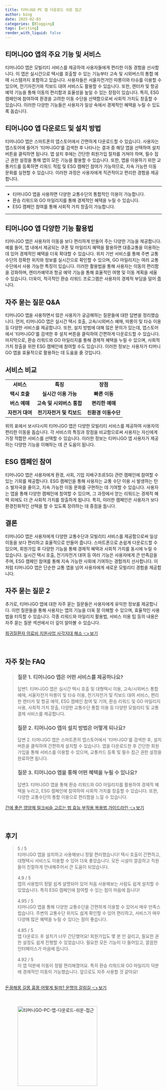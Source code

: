 ```yaml
---
title: 티머니GO PC 앱 다운로드 쉬운 접근
author: bing
date: 2025-02-03
categories: [Blogging]
tags: [writing]
render_with_liquid: false
---
```



<h2 id='주요 기능 및 서비스'>티머니GO 앱의 주요 기능 및 서비스</h2>

<p>티머니GO 앱은 모빌리티 서비스를 제공하여 사용자들에게 편리한 이동 경험을 선사합니다. 이 앱은 실시간으로 택시를 호출할 수 있는 기능부터 고속 및 시외버스의 통합 예매 시스템까지 포함하고 있습니다. 사용자들은 서울자전거인 따릉이와 타슈를 이용할 수 있으며, 전기자전거와 킥보드 대여 서비스도 활용할 수 있습니다. 또한, 렌터카 및 항공 예약 기능을 통해 이동의 편리함과 효율성을 높일 수 있는 장점이 있습니다. 특히, ESG 캠페인에 참여하여 환경을 고려한 이동 수단을 선택함으로써 사회적 가치도 창출할 수 있습니다. 이러한 다양한 기능들은 사용자가 일상 속에서 경제적인 혜택을 누릴 수 있도록 돕습니다.</p>

<h2 id='앱 다운로드 및 설치 방법'>티머니GO 앱 다운로드 및 설치 방법</h2>

<p>티머니GO 앱은 스마트폰의 앱스토어에서 간편하게 다운로드할 수 있습니다. 사용자는 앱스토어에 들어가 '티머니GO'를 검색한 후 나타나는 결과 중 해당 앱을 선택하여 설치 버튼을 클릭하면 됩니다. 앱 설치 후에는 간단한 회원가입 절차를 거쳐야 하며, 필수 접근 권한 설정을 통해 앱의 모든 기능을 활용할 수 있습니다. 또한, 앱을 이용하기 위한 교통카드를 등록하면 리워드 적립 및 ESG 캠페인 참여가 가능하므로, 지속 가능한 이동 문화를 실현할 수 있습니다. 이러한 과정은 사용자에게 직관적이고 편리한 경험을 제공합니다.</p>

<hr />

<ul>
    <li>티머니GO 앱을 사용하면 다양한 교통수단의 통합적인 이용이 가능합니다.</li>
    <li>환승 리워드와 GO 마일리지를 통해 경제적인 혜택을 누릴 수 있습니다.</li>
    <li>ESG 캠페인 참여를 통해 사회적 가치 창출이 가능합니다.</li>
</ul>

<hr />

<h2 id='다양한 기능 활용법'>티머니GO 앱 다양한 기능 활용법</h2>

<p>티머니GO 앱은 사용자의 이동을 보다 편리하게 만들어 주는 다양한 기능을 제공합니다. 예를 들어, 앱 내에서 제공되는 쿠폰 및 마일리지 혜택을 활용하면 대중교통을 이용하는 데 있어 경제적인 혜택을 더욱 확대할 수 있습니다. 위치 기반 서비스를 통해 주변 교통수단의 정확한 위치와 정보를 실시간으로 확인할 수 있으며, GO 마일리지는 여러 교통수단에서 사용 가능한 특징이 있습니다. 이러한 활용법을 통해 사용자는 이동의 편리함을 강화하며, 렌터카예약과 항공 예약 기능을 통해 효율적인 여행 및 이동 계획을 세울 수 있습니다. 더욱이, 적극적인 환승 리워드 프로그램은 사용자의 경제적 부담을 덜어 줍니다.</p>

<h2 id='자주 묻는 질문'>자주 묻는 질문 Q&A</h2>

<p>티머니GO 앱을 사용하면서 많은 사용자가 궁금해하는 질문들에 대한 답변을 정리했습니다. 먼저, 티머니GO 앱은 실시간 택시 호출, 고속/시외버스 예매, 따릉이 및 타슈 이용 등 다양한 서비스를 제공합니다. 또한, 설치 방법에 대해 많은 문의가 있는데, 앱스토어에서 '티머니GO'를 검색한 후 설치 버튼을 클릭하여 간편하게 다운로드할 수 있습니다. 마지막으로, 환승 리워드와 GO 마일리지를 통해 경제적 혜택을 누릴 수 있으며, 사회적 가치 창출을 위한 ESG 캠페인에 참여할 수도 있습니다. 이러한 정보는 사용자가 티머니GO 앱을 효율적으로 활용하는 데 도움을 줄 것입니다.</p>

<h2 id='서비스 비교'>서비스 비교</h2>

<table>
    <tr>
        <td style="text-align: center; height: 17px;"><b>서비스</b></td>
        <td style="text-align: center; height: 17px;"><b>특징</b></td>
        <td style="text-align: center; height: 17px;"><b>장점</b></td>
    </tr>
    <tr>
        <td style="text-align: center; height: 17px;"><b>택시 호출</b></td>
        <td style="text-align: center; height: 17px;"><b>실시간 이용 가능</b></td>
        <td style="text-align: center; height: 17px;"><b>빠른 이동</b></td>
    </tr>
    <tr>
        <td style="text-align: center; height: 17px;"><b>버스 예매</b></td>
        <td style="text-align: center; height: 17px;"><b>고속 및 시외버스 통합</b></td>
        <td style="text-align: center; height: 17px;"><b>편리한 예매</b></td>
    </tr>
    <tr>
        <td style="text-align: center; height: 17px;"><b>자전거 대여</b></td>
        <td style="text-align: center; height: 17px;"><b>전기자전거 및 킥보드</b></td>
        <td style="text-align: center; height: 17px;"><b>친환경 이동수단</b></td>
    </tr>
</table>

<p>위의 표에서 보시다시피 티머니GO 앱은 다양한 모빌리티 서비스를 제공하여 사용자의 편리한 이동을 돕습니다. 각 서비스의 특징과 장점을 비교함으로써 사용자는 자신에게 가장 적합한 서비스를 선택할 수 있습니다. 이러한 정보는 티머니GO 앱 사용자가 제공하는 다양한 기능을 이해하는 데 큰 도움이 됩니다.</p>

<h2 id='ESG 캠페인 참여'>ESG 캠페인 참여</h2>

<p>티머니GO 앱은 사용자에게 환경, 사회, 기업 지배구조(ESG) 관련 캠페인에 참여할 수 있는 기회를 제공합니다. ESG 캠페인을 통해 사용자는 교통 수단 이용 시 발생하는 탄소 발자국을 줄이고, 지속 가능한 이동 문화를 구현하는 데 기여할 수 있습니다. 사용자는 앱을 통해 다양한 캠페인에 참여할 수 있으며, 그 과정에서 얻는 리워드는 경제적 혜택 외에도 더 큰 사회적 가치를 창출하게 됩니다. 특히, 이러한 캠페인은 사용자가 보다 환경친화적인 선택을 할 수 있도록 장려하는 데 중점을 둡니다.</p>

<h2 id='결론'>결론</h2>

<p>티머니GO 앱은 사용자에게 다양한 교통수단과 모빌리티 서비스를 제공함으로써 일상 이동을 보다 편리하고 효율적으로 만들어 줍니다. 스마트폰으로 손쉽게 다운로드할 수 있으며, 회원가입 후 다양한 기능을 통해 경제적 혜택과 사회적 가치를 동시에 누릴 수 있습니다. 실시간 택시 호출, 전기자전거 대여 등 여러 기능은 사용자에게 큰 만족감을 주며, ESG 캠페인 참여를 통해 지속 가능한 사회에 기여하는 경험까지 선사합니다. 이처럼 티머니GO 앱은 단순한 교통 앱을 넘어 사용자에게 새로운 모빌리티 경험을 제공합니다.</p>

<h2 id='자주 묻는 질문 2'>자주 묻는 질문 2</h2>

<p>추가로, 티머니GO 앱에 대한 자주 묻는 질문들은 사용자에게 유익한 정보를 제공합니다. 이런 질문들을 통해 사용자는 앱의 기능을 더욱 잘 이해할 수 있으며, 효율적인 사용법을 터득할 수 있습니다. 각종 리워드와 마일리지 활용법, 서비스 이용 팁 등의 내용은 자주 묻는 질문 섹션에서 더 깊이 알아볼 수 있습니다.</p>


<p><a class="click-button" title="희귀질환자 의료비 지원사업 사각지대 해소" href="https://adkhouse.github.io/posts/%ED%9D%AC%EA%B7%80%EC%A7%88%ED%99%98%EC%9E%90-%EC%9D%98%EB%A3%8C%EB%B9%84-%EC%A7%80%EC%9B%90%EC%82%AC%EC%97%85-%EC%82%AC%EA%B0%81%EC%A7%80%EB%8C%80-%ED%95%B4%EC%86%8C/" rel="dofollow">희귀질환자 의료비 지원사업 사각지대 해소 👈 보기</a></p><br>
<h2 id='자주_찾는_FAQ'>자주 찾는 FAQ</h2>
<div itemscope="" itemtype="https://schema.org/FAQPage"> 
<blockquote> 
<div itemscope="" itemprop="mainEntity" itemtype="https://schema.org/Question"> 
<h3 itemprop="name">질문 1. 티머니GO 앱은 어떤 서비스를 제공하나요?</h3> 
<div itemscope="" itemprop="acceptedAnswer" itemtype="https://schema.org/Answer"> 
<span itemprop="text"> 
<p>답변1. 티머니GO 앱은 실시간 택시 호출 및 대형택시 이용, 고속/시외버스 통합 예매, 서울자전거 따릉이 및 타슈 이용, 전기자전거 및 킥보드 대여 서비스, 편리한 렌터카 및 항공 예약, ESG 캠페인 참여 및 기여, 환승 리워드 및 GO 마일리지 사용, 사회적 가치 창출, 다양한 교통수단 통합 이용 등 다양한 모빌리티 및 교통 결제 서비스를 제공합니다.</p> 
</span> 
</div> 
</div> 
<div itemscope="" itemprop="mainEntity" itemtype="https://schema.org/Question"> 
<h3 itemprop="name">질문 2. 티머니GO 앱의 설치 방법은 어떻게 되나요?</h3> 
<div itemscope="" itemprop="acceptedAnswer" itemtype="https://schema.org/Answer"> 
<span itemprop="text"> 
<p>답변 2. 티머니GO 앱은 스마트폰의 앱스토어에서 '티머니GO'를 검색한 후, 설치 버튼을 클릭하여 간편하게 설치할 수 있습니다. 앱을 다운로드한 후 간단한 회원가입을 통해 서비스를 이용할 수 있으며, 교통카드 등록 및 필수 접근 권한 설정을 완료하면 됩니다.</p> 
</span> 
</div> 
</div> 
<div itemscope="" itemprop="mainEntity" itemtype="https://schema.org/Question"> 
<h3 itemprop="name">질문 3. 티머니GO 앱을 통해 어떤 혜택을 누릴 수 있나요?</h3> 
<div itemscope="" itemprop="acceptedAnswer" itemtype="https://schema.org/Answer"> 
<span itemprop="text"> 
<p>답변3. 티머니GO 앱을 통해 환승 리워드와 GO 마일리지를 활용하여 경제적 혜택을 누리고, ESG 캠페인에 참여하여 사회적 가치를 창출할 수 있습니다. 또한, 다양한 교통수단의 통합 이용으로 편리함을 느낄 수 있습니다.</p> 
</span> 
</div> 
</div> 
</blockquote> 
</div>
<p><a class="click-button" title="간에 좋은 영양제 밀크씨슬 고르는 법 효능 부작용 복용법 가이드라인" href="https://adkhouse.github.io/posts/%EA%B0%84%EC%97%90-%EC%A2%8B%EC%9D%80-%EC%98%81%EC%96%91%EC%A0%9C-%EB%B0%80%ED%81%AC%EC%94%A8%EC%8A%AC-%EA%B3%A0%EB%A5%B4%EB%8A%94-%EB%B2%95-%ED%9A%A8%EB%8A%A5-%EB%B6%80%EC%9E%91%EC%9A%A9-%EB%B3%B5%EC%9A%A9%EB%B2%95-%EA%B0%80%EC%9D%B4%EB%93%9C%EB%9D%BC%EC%9D%B8/" rel="dofollow">간에 좋은 영양제 밀크씨슬 고르는 법 효능 부작용 복용법 가이드라인 👈 보기</a></p><br>
<h2 id='후기'>후기</h2>
<div itemscope itemtype="https://schema.org/Product">
  <blockquote>
  <div itemprop="review" itemscope itemtype="https://schema.org/Review">
      <div itemprop="reviewRating" itemscope itemtype="https://schema.org/Rating"> <span itemprop="ratingValue">5</span> / <span itemprop="bestRating">5</span> </div>
      <span itemprop="reviewBody">티머니GO 앱을 설치하고 사용해보니 정말 편리했습니다! 택시 호출이 간편하고, 대형택시 서비스도 이용할 수 있어 더욱 좋았습니다. 모든 시설이 깔끔하고 직원들이 친절하게 안내해주어서 큰 도움이 되었습니다.</span>
  </div>
  <br>
  <div itemprop="review" itemscope itemtype="https://schema.org/Review">
      <div itemprop="reviewRating" itemscope itemtype="https://schema.org/Rating"> <span itemprop="ratingValue">4.9</span> / <span itemprop="bestRating">5</span> </div>
      <span itemprop="reviewBody">앱의 사용법이 정말 쉽게 설명되어 있어 처음 사용해보는 사람도 쉽게 설치할 수 있었습니다. 특히 ESG 캠페인에 참여할 수 있는 점이 마음에 듭니다!</span>
  </div>
  <br>
  <div itemprop="review" itemscope itemtype="https://schema.org/Review">
      <div itemprop="reviewRating" itemscope itemtype="https://schema.org/Rating"> <span itemprop="ratingValue">4.95</span> / <span itemprop="bestRating">5</span> </div>
      <span itemprop="reviewBody">티머니GO 앱을 통해 다양한 교통수단을 간편하게 이용할 수 있어서 매우 만족스럽습니다. 주변의 교통수단 위치도 쉽게 확인할 수 있어 편리하고, 서비스가 매우 다양해 많은 혜택을 누릴 수 있다는 점이 좋습니다.</span>
  </div>
  <br>
  <div itemprop="review" itemscope itemtype="https://schema.org/Review">
      <div itemprop="reviewRating" itemscope itemtype="https://schema.org/Rating"> <span itemprop="ratingValue">4.85</span> / <span itemprop="bestRating">5</span> </div>
      <span itemprop="reviewBody">앱 다운로드 후 설치가 너무 간단했어요! 회원가입도 몇 분 안 걸리고, 필요한 권한 설정도 쉽게 진행할 수 있었습니다. 필요한 모든 기능이 다 들어있고, 깔끔한 인터페이스가 마음에 듭니다.</span>
  </div>
  <br>
  <div itemprop="review" itemscope itemtype="https://schema.org/Review">
      <div itemprop="reviewRating" itemscope itemtype="https://schema.org/Rating"> <span itemprop="ratingValue">4.92</span> / <span itemprop="bestRating">5</span> </div>
      <span itemprop="reviewBody">이 앱 덕분에 이동이 정말 편리해졌어요. 특히 환승 리워드와 GO 마일리지 덕분에 경제적인 이동이 가능했습니다. 앞으로도 자주 사용할 것 같아요!</span>
  </div>
  <br>
  </blockquote>
</div>
<p><a class="click-button" title="돈꿈해몽 길몽 흉몽 어떻게 될까? 운명의 갈림길" href="https://adkhouse.github.io/posts/%EB%8F%88%EA%BF%88%ED%95%B4%EB%AA%BD-%EA%B8%B8%EB%AA%BD-%ED%9D%89%EB%AA%BD-%EC%96%B4%EB%96%BB%EA%B2%8C-%EB%90%A0%EA%B9%8C-%EC%9A%B4%EB%AA%85%EC%9D%98-%EA%B0%88%EB%A6%BC%EA%B8%B8/" rel="dofollow">돈꿈해몽 길몽 흉몽 어떻게 될까? 운명의 갈림길 👈 보기</a></p><br>
<figure class="image"><img src="https://adkhouse.github.io/assets/img/thumbnail/티머니GO-PC-앱-다운로드-쉬운-접근.webp" alt="티머니GO-PC-앱-다운로드-쉬운-접근" width="256" height="256"></figure>
